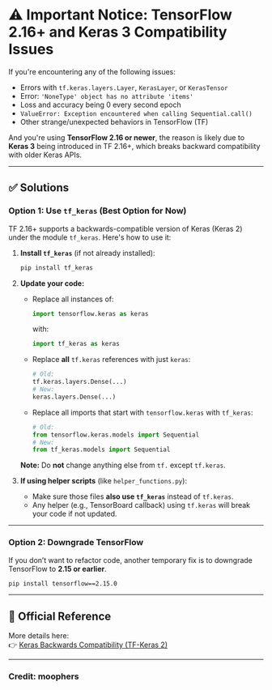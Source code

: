 # ⚠️ Important Notice: TensorFlow 2.16+ and Keras 3 Compatibility Issues

If you're encountering any of the following issues:

- Errors with `tf.keras.layers.Layer`, `KerasLayer`, or `KerasTensor`
- Error: `'NoneType' object has no attribute 'items'`
- Loss and accuracy being 0 every second epoch
- `ValueError: Exception encountered when calling Sequential.call()`
- Other strange/unexpected behaviors in TensorFlow (TF)

And you're using **TensorFlow 2.16 or newer**, the reason is likely due to **Keras 3** being introduced in TF 2.16+, which breaks backward compatibility with older Keras APIs.

---

## ✅ Solutions

### Option 1: Use `tf_keras` (Best Option for Now)

TF 2.16+ supports a backwards-compatible version of Keras (Keras 2) under the module `tf_keras`. Here's how to use it:

1. **Install `tf_keras`** (if not already installed):
   ```bash
   pip install tf_keras
   ```

2. **Update your code:**
   - Replace all instances of:
     ```python
     import tensorflow.keras as keras
     ```
     with:
     ```python
     import tf_keras as keras
     ```

   - Replace **all** `tf.keras` references with just `keras`:
     ```python
     # Old:
     tf.keras.layers.Dense(...)
     # New:
     keras.layers.Dense(...)
     ```

   - Replace all imports that start with `tensorflow.keras` with `tf_keras`:
     ```python
     # Old:
     from tensorflow.keras.models import Sequential
     # New:
     from tf_keras.models import Sequential
     ```

   **Note:** Do **not** change anything else from `tf.` except `tf.keras`.

3. **If using helper scripts** (like `helper_functions.py`):
   - Make sure those files **also use `tf_keras`** instead of `tf.keras`.
   - Any helper (e.g., TensorBoard callback) using `tf.keras` will break your code if not updated.

---

### Option 2: Downgrade TensorFlow

If you don’t want to refactor code, another temporary fix is to downgrade TensorFlow to **2.15 or earlier**.

```bash
pip install tensorflow==2.15.0
```

---

## 🔗 Official Reference

More details here:  
👉 [Keras Backwards Compatibility (TF-Keras 2)](https://keras.io/getting_started/#tensorflow--keras-2-backwards-compatibility)

---

### Credit: moophers
